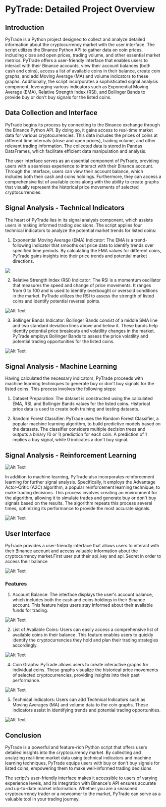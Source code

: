 # PyTrade: Detailed Project Overview

## Introduction

PyTrade is a Python project  designed to collect and analyze detailed information about the cryptocurrency market with the user interface. The script utilizes the Binance Python API to gather data on coin prices, including close and open prices, trading volume, and other essential market metrics. PyTrade offers a user-friendly interface that enables users to interact with their Binance accounts, view their account balances (both cash and coins), access a list of available coins in their balance, create coin graphs, and add Moving Average (MA) and volume indicators to these graphs. Additionally, the script incorporates a sophisticated signal analysis component, leveraging various indicators such as Exponential Moving Average (EMA), Relative Strength Index (RSI), and Bollinger Bands to provide buy or don't buy signals for the listed coins.

## Data Collection and Interface

PyTrade begins its process by connecting to the Binance exchange through the Binance Python API. By doing so, it gains access to real-time market data for various cryptocurrencies. This data includes the prices of coins at different time intervals (close and open prices), trading volume, and other relevant trading information. The collected data is stored in Pandas DataFrames, which facilitate efficient data manipulation and analysis.

The user interface serves as an essential component of PyTrade, providing users with a seamless experience to interact with their Binance account. Through the interface, users can view their account balance, which includes both their cash and coins holdings. Furthermore, they can access a comprehensive list of available coins along with the ability to create graphs that visually represent the historical price movements of selected cryptocurrencies.

## Signal Analysis - Technical Indicators

The heart of PyTrade lies in its  signal analysis component, which assists users in making informed trading decisions. The script applies four technical indicators to analyze the potential market trends for listed coins:

1. Exponential Moving Average (EMA) Indicator: The EMA is a trend-following indicator that smooths out price data to identify trends over specified time periods. By calculating the EMA values for different coins, PyTrade gains insights into their price trends and potential market directions.


![](images/1.png)

2. Relative Strength Index (RSI) Indicator: The RSI is a momentum oscillator that measures the speed and change of price movements. It ranges from 0 to 100 and is used to identify overbought or oversold conditions in the market. PyTrade utilizes the RSI to assess the strength of listed coins and identify potential reversal points.


![Alt Text](images/2.png)

3. Bollinger Bands Indicator: Bollinger Bands consist of a middle SMA line and two standard deviation lines above and below it. These bands help identify potential price breakouts and volatility changes in the market. PyTrade employs Bollinger Bands to assess the price volatility and potential trading opportunities for the listed coins.


![Alt Text](images/3.png)

## Signal Analysis - Machine Learning

Having calculated the necessary indicators, PyTrade proceeds with machine learning techniques to generate buy or don't buy signals for the listed coins. This process involves the following steps:

1. Dataset Preparation: The dataset is constructed using the calculated EMA, RSI, and Bollinger Bands values for the listed coins. Historical price data is used to create both training and testing datasets.

2. Random Forest Classifier: PyTrade uses the Random Forest Classifier, a popular machine learning algorithm, to build predictive models based on the datasets. The classifier considers multiple decision trees and outputs a binary (0 or 1) prediction for each coin. A prediction of 1 implies a buy signal, while 0 indicates a don't buy signal.

## Signal Analysis - Reinforcement Learning



![Alt Text](images/4.png)


In addition to machine learning, PyTrade also incorporates reinforcement learning for further signal analysis. Specifically, it employs the Advantage Actor-Critic (A2C) algorithm, a popular reinforcement learning technique, to make trading decisions. This process involves creating an environment for the algorithm, allowing it to simulate trades and generate buy or don't buy signals based on the results. The algorithm repeats this process several times, optimizing its performance to provide the most accurate signals.



![Alt Text](images/5.png)


## User Interface

PyTrade provides a user-friendly interface that allows users to interact with their Binance account and access valuable information about the cryptocurrency market.First user put their api_key and api_Secret in order to access their balance



![Alt Text](images/6.png)


### Features

1. Account Balance: The interface displays the user's account balance, which includes both the cash and coins holdings in their Binance account. This feature helps users stay informed about their available funds for trading.



![Alt Text](images/mainscreen.png)

2. List of Available Coins: Users can easily access a comprehensive list of available coins in their balance. This feature enables users to quickly identify the cryptocurrencies they hold and plan their trading strategies accordingly.


![Alt Text](images/7.png)



4. Coin Graphs: PyTrade allows users to create interactive graphs for individual coins. These graphs visualize the historical price movements of selected cryptocurrencies, providing insights into their past performance.


![Alt Text](images/8.png)


5. Technical Indicators: Users can add Technical Indicators such as Moving Averages (MA) and volume data to the coin graphs. These indicators assist in identifying trends and potential trading opportunities.


![Alt Text](images/9.png)



## Conclusion

PyTrade is a powerful and feature-rich Python script that offers users detailed insights into the cryptocurrency market. By collecting and analyzing real-time market data using technical indicators and machine learning techniques, PyTrade equips users with buy or don't buy signals for listed coins, empowering them to make well-informed trading decisions.

The script's user-friendly interface makes it accessible to users of varying experience levels, and its integration with Binance's API ensures accurate and up-to-date market information. Whether you are a seasoned cryptocurrency trader or a newcomer to the market, PyTrade can serve as a valuable tool in your trading journey.
